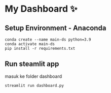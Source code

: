 # My Dashboard ✨

## Setup Environment - Anaconda

```
conda create --name main-ds python=3.9
conda activate main-ds
pip install -r requirements.txt
```

## Run steamlit app

masuk ke folder dashboard

```
streamlit run dashboard.py
```

